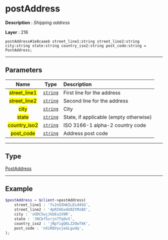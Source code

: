 # postAddress

**Description** : *Shipping address*

**Layer** : 216

```tl
postAddress#1e8caaeb street_line1:string street_line2:string city:string state:string country_iso2:string post_code:string = PostAddress;
```

---

## Parameters

| Name | Type | Description |
| :---: | :---: | :--- |
| <mark>street_line1</mark> | [`string`](type/string) | First line for the address |
| <mark>street_line2</mark> | [`string`](type/string) | Second line for the address |
| <mark>city</mark> | [`string`](type/string) | City |
| <mark>state</mark> | [`string`](type/string) | State, if applicable (empty otherwise) |
| <mark>country_iso2</mark> | [`string`](type/string) | ISO 3166-1 alpha-2 country code |
| <mark>post_code</mark> | [`string`](type/string) | Address post code |

---

## Type

[PostAddress](type/PostAddress)

---

## Example

```php
$postAddress = $client->postAddress(
	street_line1 : 'fs2nOZHAILDid4SG',
	street_line2 : '4pRIHGxdU0ZtMzBX',
	city : 'sODC5wjJkbEu1X9R',
	state : 'JNCbf5zrjn7Tq9vS',
	country_iso2 : 'jNpfigQ6LZ2OwTkK',
	post_code : 'nXiRQVyvjeGLgudq',
);
```